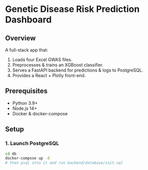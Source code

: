 # Genetic Disease Risk Prediction Dashboard

## Overview
A full-stack app that:
1. Loads four Excel GWAS files.
2. Preprocesses & trains an XGBoost classifier.
3. Serves a FastAPI backend for predictions & logs to PostgreSQL.
4. Provides a React + Plotly front-end.

## Prerequisites
- Python 3.9+
- Node.js 14+
- Docker & docker-compose

## Setup

### 1. Launch PostgreSQL
```bash
cd db
docker-compose up -d
# then psql into it and run backend/database/init.sql

